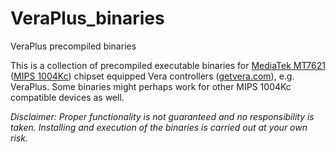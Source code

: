 # VeraPlus_binaries
VeraPlus precompiled binaries

This is a collection of precompiled executable binaries for [MediaTek MT7621](http://www.mediatek.com/products/homeNetworking/mt7621n-a) ([MIPS 1004Kc](https://www.imgtec.com/mips/classic)) chipset equipped Vera controllers ([getvera.com](http://getvera.com)), e.g. VeraPlus. Some binaries might perhaps work for other MIPS 1004Kc compatible devices as well.

*Disclaimer: Proper functionality is not guaranteed and no responsibility is taken. Installing and execution of the binaries is carried out at your own risk.*
